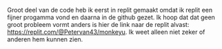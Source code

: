 Groot deel van de code heb ik eerst in replit gemaakt omdat ik replit een fijner progamma vond en daarna in de github gezet. 
Ik hoop dat dat geen groot probleem vormt anders is hier de link naar de replit alvast: https://replit.com/@Petervan43/monkeyu. Ik weet alleen niet zeker of anderen hem kunnen zien.
